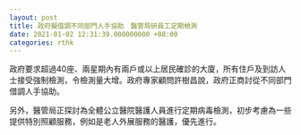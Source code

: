 ```yaml
---
layout: post
title: 政府擬借調不同部門人手協助　醫管局研員工定期檢測
date: 2021-01-02 12:31:39.000000000 +08:00
categories: rthk
---
```


政府要求超過40座、兩星期內有兩戶或以上居民確診的大廈，所有住戶及到訪人士接受強制檢測，令檢測量大增。政府專家顧問許樹昌說，政府正商討從不同部門借調人手協助。

另外，醫管局正探討為全體公立醫院醫護人員進行定期病毒檢測，初步考慮為一些提供特別照顧服務，例如是老人外展服務的醫護，優先進行。
